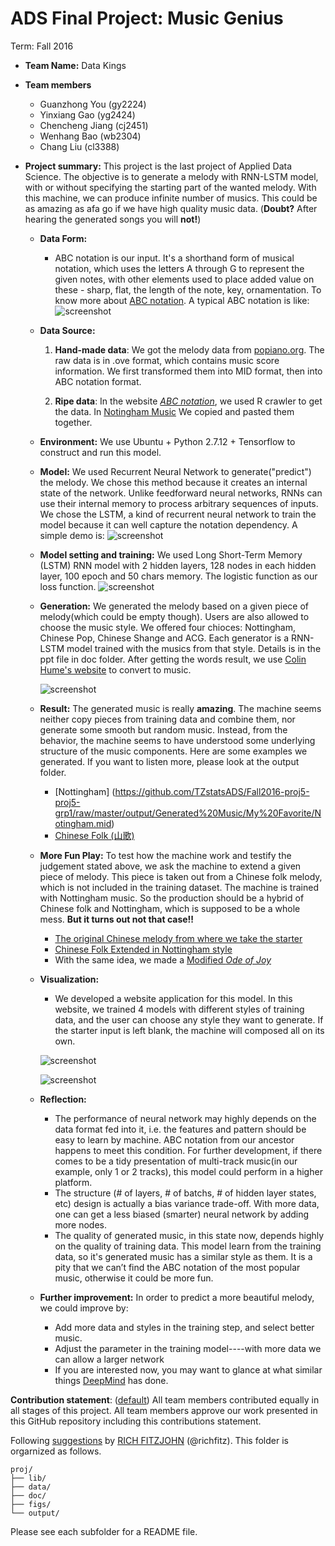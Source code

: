 # ADS Final Project: Music Genius

Term: Fall 2016

+ **Team Name:** Data Kings
+ **Team members**
	+ Guanzhong You (gy2224)
	+ Yinxiang Gao (yg2424)
	+ Chencheng Jiang (cj2451)
	+ Wenhang Bao (wb2304)
	+ Chang Liu (cl3388)

+ **Project summary:** This project is the last project of Applied Data Science. The objective is to generate a melody with RNN-LSTM model, with or without specifying the starting part of the wanted melody. With this machine, we can produce infinite number of musics. This could be as amazing as afa go if we have high quality music data. (**Doubt?** After hearing the generated songs you will **not!**)

	+ __Data Form:__
	
		+ ABC notation is our input. It's a shorthand form of musical notation, which uses the letters A through G to represent the given notes, with other elements used to place added value on these - sharp, flat, the length of the note, key, ornamentation. To know more about [ABC notation](https://en.wikipedia.org/wiki/ABC_notation). A typical ABC notation is like: 
	![screenshot](https://raw.githubusercontent.com/TZstatsADS/Fall2016-proj5-proj5-grp1/master/doc/ABC%20example.png)
	
	+ __Data Source:__
	
		1. **Hand-made data**: We got the melody data from [popiano.org](http://www.popiano.org/big5/piano/). The raw data is in .ove format, which contains music score information. We first transformed them into MID format, then into ABC notation format. 
		
		2. **Ripe data**: In the website [*ABC notation*](http://abcnotation.com/), we used R crawler to get the data. In [Notingham Music](http://abc.sourceforge.net/NMD/) We copied and pasted them together. 
		
	+ __Environment:__ We use Ubuntu + Python 2.7.12 + Tensorflow to construct and run this model.
	
	+ __Model:__ We used Recurrent Neural Network to generate("predict") the melody. We chose this method because it creates an internal state of the network. Unlike feedforward neural networks, RNNs can use their internal memory to process arbitrary sequences of inputs. We chose the LSTM, a kind of recurrent neural network to train the model because it can well capture the notation dependency. A simple demo is:
	![screenshot](https://github.com/TZstatsADS/Fall2016-proj5-proj5-grp1/blob/master/doc/RNN.png)
	
	+ __Model setting and training:__ We used Long Short-Term Memory (LSTM) RNN model with 2 hidden layers, 128 nodes in each hidden layer, 100 epoch and 50 chars memory. The logistic function as our loss function. 
	![screenshot](https://github.com/TZstatsADS/Fall2016-proj5-proj5-grp1/blob/master/doc/loss_function.png)
	
	+ __Generation:__ We generated the melody based on a given piece of melody(which could be empty though). Users are also allowed to choose the music style. We offered four chioces: Nottingham, Chinese Pop, Chinese Shange and ACG. Each generator is a RNN-LSTM model trained with the musics from that style. Details is in the ppt file in doc folder. After getting the words result, we use [Colin Hume's website](http://colinhume.com/music.aspx#) to convert to music.
	
		![screenshot](https://raw.githubusercontent.com/TZstatsADS/Fall2016-proj5-proj5-grp1/master/doc/RNN%20illustration.gif)
	
	+ __Result:__ The generated music is really __amazing__. The machine seems neither copy pieces from training data and combine them, nor generate some smooth but random music. Instead, from the behavior, the machine seems to have understood some underlying structure of the music components. Here are some examples we generated. If you want to listen more, please look at the output folder.
		+ [Nottingham] (https://github.com/TZstatsADS/Fall2016-proj5-proj5-grp1/raw/master/output/Generated%20Music/My%20Favorite/Notingham.mid)
		+ [Chinese Folk (山歌)](https://github.com/TZstatsADS/Fall2016-proj5-proj5-grp1/raw/master/output/Generated%20Music/My%20Favorite/Chinese%20Folk.mid)
	+ __More Fun Play:__ To test how the machine work and testify the judgement stated above, we ask the machine to extend a given piece of melody. This piece is taken out from a Chinese folk melody, which is not included in the training dataset. The machine is trained with Nottingham music. So the production should be a hybrid of Chinese folk and Nottingham, which is supposed to be a whole mess. __But it turns out not that case!!__
		+ [The original Chinese melody from where we take the starter](https://github.com/TZstatsADS/Fall2016-proj5-proj5-grp1/raw/master/output/Generated%20Music/Experiment%20%20Music/Original%20(Chinese%20Folk).mid)
		+ [Chinese Folk Extended in Nottingham style](https://github.com/TZstatsADS/Fall2016-proj5-proj5-grp1/raw/master/output/Generated%20Music/Experiment%20%20Music/Generated%20(Notingham%20Style).mid)
		+ With the same idea, we made a [Modified *Ode of Joy*](https://github.com/TZstatsADS/Fall2016-proj5-proj5-grp1/raw/master/output/Generated%20Music/Experiment%20%20Music/Generated%20with%20Ode%20of%20Joy%20Starter.mid)

	+ **Visualization:**
		+ We developed a website application for this model. In this website, we trained 4 models with different styles of training data, and the user can choose any style they want to generate. If the starter input is left blank, the machine will composed all on its own.
		
		![screenshot](https://raw.githubusercontent.com/TZstatsADS/Fall2016-proj5-proj5-grp1/master/doc/Web%20shot%201.png)
		
		![screenshot](https://raw.githubusercontent.com/TZstatsADS/Fall2016-proj5-proj5-grp1/master/doc/Web%20shot%202.png)
		
	+ __Reflection:__
		+ The performance of neural network may highly depends on the data format fed into it, i.e. the features and pattern should be easy to learn by machine. ABC notation from our ancestor happens to meet this condition. For further development, if there comes to be a tidy presentation of multi-track music(in our example, only 1 or 2 tracks), this model could perform in a higher platform.
		+ The structure (# of layers, # of batchs, # of hidden layer states, etc) design is actually a bias variance trade-off. With more data, one can get a less biased (smarter) neural network by adding more nodes.
		+ The quality of generated music, in this state now, depends highly on the quality of training data. This model learn from the training data, so it's generated music has a similar style as them. It is a pity that we can’t find the ABC notation of the most popular music, otherwise it could be more fun.
		
	+ __Further improvement:__ In order to predict a more beautiful melody, we could improve by: 
		+ Add more data and styles in the training step, and select better music.
		+ Adjust the parameter in the training model----with more data we can allow a larger network
		+ If you are interested now, you may want to glance at what similar things [DeepMind](https://deepmind.com/blog/wavenet-generative-model-raw-audio/) has done.
		
__Contribution statement__: ([default](doc/a_note_on_contributions.md)) All team members contributed equally in all stages of this project. All team members approve our work presented in this GitHub repository including this contributions statement. 

Following [suggestions](http://nicercode.github.io/blog/2013-04-05-projects/) by [RICH FITZJOHN](http://nicercode.github.io/about/#Team) (@richfitz). This folder is orgarnized as follows.

```
proj/
├── lib/
├── data/
├── doc/
├── figs/
└── output/
```

Please see each subfolder for a README file.

